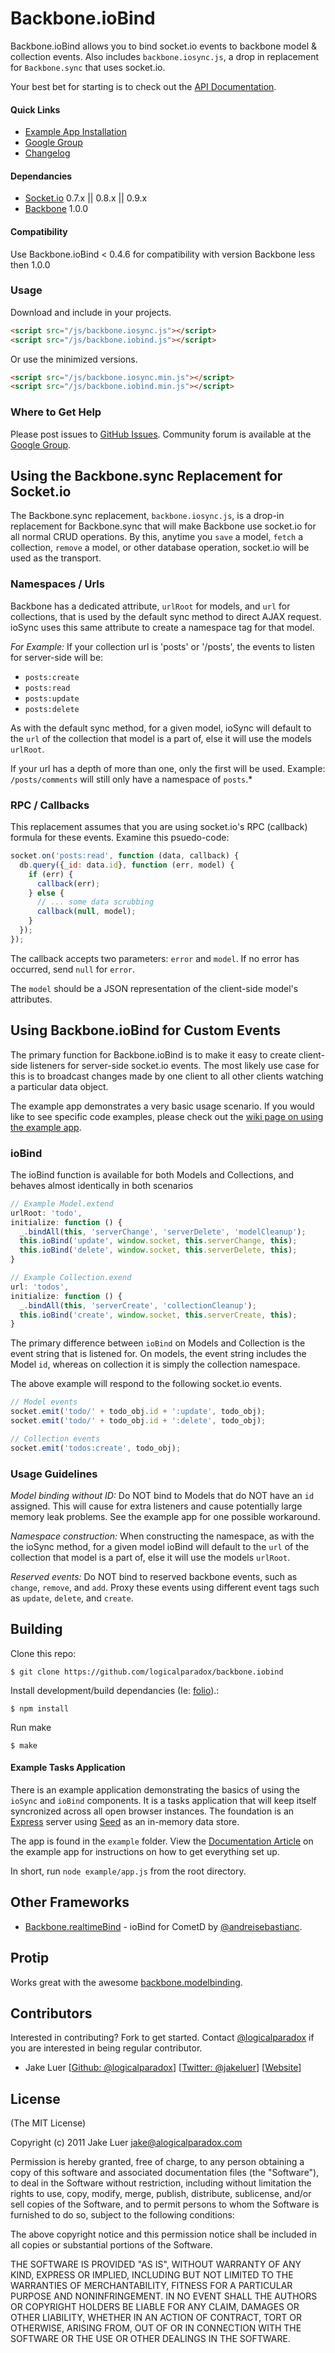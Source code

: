 # Backbone.ioBind

Backbone.ioBind allows you to bind socket.io events to backbone model & collection events.
Also includes `backbone.iosync.js`, a drop in replacement for `Backbone.sync` that uses socket.io.

Your best bet for starting is to check out the [API Documentation](http://alogicalparadox.com/backbone.iobind/).

#### Quick Links

* [Example App Installation](http://alogicalparadox.com/backbone.iobind/index.html#exampleapp)
* [Google Group](https://groups.google.com/group/backboneiobind)
* [Changelog](https://github.com/logicalparadox/backbone.iobind/blob/master/History.md)

#### Dependancies

* [Socket.io](http://socket.io/) 0.7.x || 0.8.x || 0.9.x
* [Backbone](http://documentcloud.github.com/backbone/) 1.0.0

#### Compatibility

Use Backbone.ioBind < 0.4.6 for compatibility with version Backbone less then 1.0.0

### Usage

Download and include in your projects.

```html
<script src="/js/backbone.iosync.js"></script>
<script src="/js/backbone.iobind.js"></script>
```

Or use the minimized versions.

```html
<script src="/js/backbone.iosync.min.js"></script>
<script src="/js/backbone.iobind.min.js"></script>
```

### Where to Get Help

Please post issues to [GitHub Issues](https://github.com/logicalparadox/backbone.iobind/issues).
Community forum is available at the [Google Group](https://groups.google.com/group/backboneiobind).

## Using the Backbone.sync Replacement for Socket.io

The Backbone.sync replacement, `backbone.iosync.js`, is a drop-in replacement for Backbone.sync that
will make Backbone use socket.io for all normal CRUD operations. By this, anytime you `save` a model,
`fetch` a collection, `remove` a model, or other database operation, socket.io will be used as the
transport.

### Namespaces / Urls

Backbone has a dedicated attribute, `urlRoot` for models, and `url` for collections, that is used
by the default sync method to direct AJAX request. ioSync uses this same attribute to create a
namespace tag for that model.

*For Example:* If your collection url is 'posts' or '/posts', the events to listen for server-side will be:

* `posts:create`
* `posts:read`
* `posts:update`
* `posts:delete`

As with the default sync method, for a given model, ioSync will default to the `url` of the collection
that model is a part of, else it will use the models `urlRoot`.

If your url has a depth of more than one, only the first will be used. Example: `/posts/comments` will still only have a namespace of `posts`.*

### RPC / Callbacks

This replacement assumes that you are using socket.io's RPC (callback) formula for these events.
Examine this psuedo-code:

```js
socket.on('posts:read', function (data, callback) {
  db.query({_id: data.id}, function (err, model) {
    if (err) {
      callback(err);
    } else {
      // ... some data scrubbing
      callback(null, model);
    }
  });
});
```

The callback accepts two parameters: `error` and `model`. If no error has occurred, send `null` for `error`.

The `model` should be a JSON representation of the client-side model's attributes.

## Using Backbone.ioBind for Custom Events

The primary function for Backbone.ioBind is to make it easy to create client-side listeners
for server-side socket.io events. The most likely use case for this is to broadcast changes
made by one client to all other clients watching a particular data object.

The example app demonstrates a very basic usage scenario. If you would like to see specific code
examples, please check out the
[wiki page on using the example app](http://alogicalparadox.com/backbone.iobind/index.html#exampleapp).

### ioBind

The ioBind function is available for both Models and Collections, and behaves almost identically in both scenarios

```js
// Example Model.extend
urlRoot: 'todo',
initialize: function () {
  _.bindAll(this, 'serverChange', 'serverDelete', 'modelCleanup');
  this.ioBind('update', window.socket, this.serverChange, this);
  this.ioBind('delete', window.socket, this.serverDelete, this);
}

// Example Collection.exend
url: 'todos',
initialize: function () {
  _.bindAll(this, 'serverCreate', 'collectionCleanup');
  this.ioBind('create', window.socket, this.serverCreate, this);
}
```

The primary difference between `ioBind` on Models and Collection is the event string that is listened for.
On models, the event string includes the Model `id`, whereas on collection it is simply the collection namespace.

The above example will respond to the following socket.io events.

```js
// Model events
socket.emit('todo/' + todo_obj.id + ':update', todo_obj);
socket.emit('todo/' + todo_obj.id + ':delete', todo_obj);

// Collection events
socket.emit('todos:create', todo_obj);
```

### Usage Guidelines

*Model binding without ID:* Do NOT bind to Models that do NOT have an `id` assigned. This will cause for extra listeners
and cause potentially large memory leak problems. See the example app for one possible workaround.

*Namespace construction:* When constructing the namespace, as with the the ioSync method, for a given model ioBind
will default to the `url` of the collection that model is a part of, else it will use the models `urlRoot`.

*Reserved events:* Do NOT bind to reserved backbone events, such as `change`, `remove`, and `add`. Proxy these
events using different event tags such as `update`, `delete`, and `create`.

## Building

Clone this repo:

`$ git clone https://github.com/logicalparadox/backbone.iobind`

Install development/build dependancies (Ie: [folio](https://github.com/logicalparadox/folio)).:

`$ npm install`

Run make

`$ make`

#### Example Tasks Application

There is an example application demonstrating the basics of using the
`ioSync` and `ioBind` components. It is a tasks application that will keep itself syncronized across all open
browser instances. The foundation is an [Express](https://github.com/visionmedia/express)
server using [Seed](https://github.com/logicalparadox/seed) as an in-memory data store.

The app is found in the `example` folder.
View the [Documentation Article](http://alogicalparadox.com/backbone.iobind/index.html#exampleapp)
on the example app for instructions on how to get everything set up.

In short, run `node example/app.js` from the root directory.

## Other Frameworks

- [Backbone.realtimeBind](https://github.com/andreisebastianc/Backbone.js-Cometd-RealtimeBind) - ioBind for CometD by [@andreisebastianc](https://github.com/andreisebastianc/).

## Protip

Works great with the awesome [backbone.modelbinding](https://github.com/derickbailey/backbone.modelbinding).

## Contributors

Interested in contributing? Fork to get started. Contact [@logicalparadox](http://github.com/logicalparadox) if you are interested in being regular contributor.

* Jake Luer [[Github: @logicalparadox](http://github.com/logicalparadox)] [[Twitter: @jakeluer](http://twitter.com/jakeluer)] [[Website](http://alogicalparadox.com)]

## License

(The MIT License)

Copyright (c) 2011 Jake Luer <jake@alogicalparadox.com>

Permission is hereby granted, free of charge, to any person obtaining a copy
of this software and associated documentation files (the "Software"), to deal
in the Software without restriction, including without limitation the rights
to use, copy, modify, merge, publish, distribute, sublicense, and/or sell
copies of the Software, and to permit persons to whom the Software is
furnished to do so, subject to the following conditions:

The above copyright notice and this permission notice shall be included in
all copies or substantial portions of the Software.

THE SOFTWARE IS PROVIDED "AS IS", WITHOUT WARRANTY OF ANY KIND, EXPRESS OR
IMPLIED, INCLUDING BUT NOT LIMITED TO THE WARRANTIES OF MERCHANTABILITY,
FITNESS FOR A PARTICULAR PURPOSE AND NONINFRINGEMENT. IN NO EVENT SHALL THE
AUTHORS OR COPYRIGHT HOLDERS BE LIABLE FOR ANY CLAIM, DAMAGES OR OTHER
LIABILITY, WHETHER IN AN ACTION OF CONTRACT, TORT OR OTHERWISE, ARISING FROM,
OUT OF OR IN CONNECTION WITH THE SOFTWARE OR THE USE OR OTHER DEALINGS IN
THE SOFTWARE.

